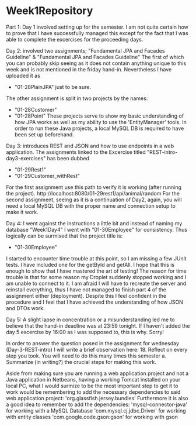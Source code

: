 # Week1Repository
 

Part 1:
Day 1 involved setting up for the semester. I am not quite certain how to prove that I have successfully managed this except for the fact
that I was able to complete the excercises for the proceeding days.

Day 2: involved two assignments; "Fundamental JPA and Facades Guideline" & "Fundamental JPA and Facades Guideline"
The first of which you can probably skip seeing as it does not contain anything unique to this week and is not mentioned in the friday hand-in.
Nevertheless I have uploaded it as
- "01-28PlainJPA" just to be sure.

The other assignment is split in two projects by the names:
- "01-28Customer"
- "01-28Point"
These projects serve to show my basic understanding of how JPA works as well as my ability to use the 'EntityManager' tools.
In order to run these Java projects, a local MySQL DB is required to have been set up beforehand.

Day 3: introduces REST and JSON and how to use endpoints in a web application. The assignments linked to the Excercise titled
"REST-intro-day3-exercises" has been dubbed
- "01-29Rest1"
- "01-29Customer_withRest"

For the first assignment use this path to verify it is working (after running the project).
http://localhost:8080/01-29rest1/api/animal/random
For the second assignment, seeing as it is a continuation of Day2, again, you will need a local MySQL DB with the proper name and connection
setup to make it work.

Day 4: I went against the instructions a little bit and instead of naming my database "Week1Day4" I went with "01-30Employee" for consistency.
Thus logically can be surmised that the project title is:
- "01-30Employee"

I started to encounter time trouble at this point, so I am missing a few JUnit tests. I have included one for the getById and getAll. I hope
that this is enough to show that I have mastered the art of testing!
The reason for time trouble is that for some reason my Droplet suddenly stopped working and I am unable to connect to it. I am afraid I will
have to recreate the server and reinstall everything, thus I have not managed to finish part 4 of the assignment either (deployment).
Despite this I feel confident in the procedure and I feel that I have achieved the understanding of how JSON and DTOs work.

Day 5: A slight lapse in concentration or a misunderstanding led me to believe that the hand-in deadline was at 23:59 tonight. If I haven't
added the day 5 excercise by 16:00 as I was supposed to, this is why. Sorry!



In order to answer the question posed in the assignment for wednesday (Day-3-REST-intro) I will write a brief observation here:
18. Reflect on every step you took. You will need to do this many times this semester
	a. Summarize (in writing?) the crucial steps for making this work.

Aside from making sure you are running a web application project and not a Java application in Netbeans, having a working Tomcat installed on
your local PC, what I would surmize to be the most important step to get it to work would be remembering to add the necessary dependencies to
said web application project:
'org.glassfish.jersey.bundles'
Furthermore it is also a good idea to remember to add the dependencies:
'mysql-connector-java' for working with a MySQL Database
'com.mysql.cj.jdbc.Driver' for working with entity classes
'com.google.code.gson:gson' for working with gson
